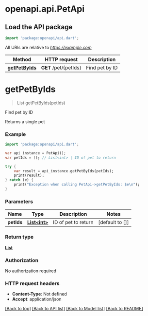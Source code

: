 # openapi.api.PetApi

## Load the API package
```dart
import 'package:openapi/api.dart';
```

All URIs are relative to *https://example.com*

Method | HTTP request | Description
------------- | ------------- | -------------
[**getPetByIds**](PetApi.md#getPetByIds) | **GET** /pet/{petIds} | Find pet by ID


# **getPetByIds**
> List<Pet> getPetByIds(petIds)

Find pet by ID

Returns a single pet

### Example 
```dart
import 'package:openapi/api.dart';

var api_instance = PetApi();
var petIds = []; // List<int> | ID of pet to return

try { 
    var result = api_instance.getPetByIds(petIds);
    print(result);
} catch (e) {
    print("Exception when calling PetApi->getPetByIds: $e\n");
}
```

### Parameters

Name | Type | Description  | Notes
------------- | ------------- | ------------- | -------------
 **petIds** | [**List&lt;int&gt;**](int.md)| ID of pet to return | [default to []]

### Return type

[**List<Pet>**](Pet.md)

### Authorization

No authorization required

### HTTP request headers

 - **Content-Type**: Not defined
 - **Accept**: application/json

[[Back to top]](#) [[Back to API list]](../README.md#documentation-for-api-endpoints) [[Back to Model list]](../README.md#documentation-for-models) [[Back to README]](../README.md)

